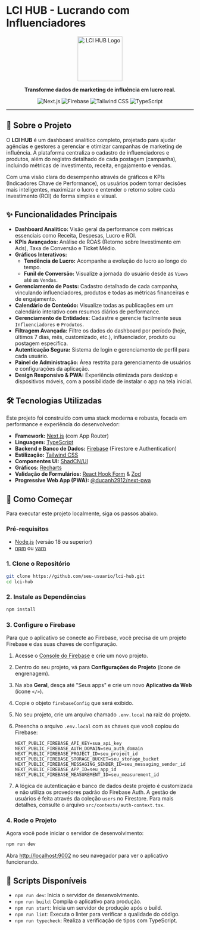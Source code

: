 
# LCI HUB - Lucrando com Influenciadores

<p align="center">
  <img src="https://i.imgur.com/bgXDxQU.png" alt="LCI HUB Logo" width="120">
</p>

<p align="center">
  <strong>Transforme dados de marketing de influência em lucro real.</strong>
</p>

<p align="center">
  <img src="https://img.shields.io/badge/Next.js-15.x-black?style=for-the-badge&logo=next.js" alt="Next.js">
  <img src="https://img.shields.io/badge/Firebase-11.x-orange?style=for-the-badge&logo=firebase" alt="Firebase">
  <img src="https://img.shields.io/badge/Tailwind_CSS-3.x-blue?style=for-the-badge&logo=tailwind-css" alt="Tailwind CSS">
  <img src="https://img.shields.io/badge/TypeScript-5.x-blue?style=for-the-badge&logo=typescript" alt="TypeScript">
</p>

---

## 🚀 Sobre o Projeto

O **LCI HUB** é um dashboard analítico completo, projetado para ajudar agências e gestores a gerenciar e otimizar campanhas de marketing de influência. A plataforma centraliza o cadastro de influenciadores e produtos, além do registro detalhado de cada postagem (campanha), incluindo métricas de investimento, receita, engajamento e vendas.

Com uma visão clara do desempenho através de gráficos e KPIs (Indicadores Chave de Performance), os usuários podem tomar decisões mais inteligentes, maximizar o lucro e entender o retorno sobre cada investimento (ROI) de forma simples e visual.

## ✨ Funcionalidades Principais

-   **Dashboard Analítico:** Visão geral da performance com métricas essenciais como Receita, Despesas, Lucro e ROI.
-   **KPIs Avançados:** Análise de ROAS (Retorno sobre Investimento em Ads), Taxa de Conversão e Ticket Médio.
-   **Gráficos Interativos:**
    -   **Tendência de Lucro:** Acompanhe a evolução do lucro ao longo do tempo.
    -   **Funil de Conversão:** Visualize a jornada do usuário desde as `Views` até as `Vendas`.
-   **Gerenciamento de Posts:** Cadastro detalhado de cada campanha, vinculando influenciadores, produtos e todas as métricas financeiras e de engajamento.
-   **Calendário de Conteúdo:** Visualize todas as publicações em um calendário interativo com resumos diários de performance.
-   **Gerenciamento de Entidades:** Cadastre e gerencie facilmente seus `Influenciadores` e `Produtos`.
-   **Filtragem Avançada:** Filtre os dados do dashboard por período (hoje, últimos 7 dias, mês, customizado, etc.), influenciador, produto ou postagem específica.
-   **Autenticação Segura:** Sistema de login e gerenciamento de perfil para cada usuário.
-   **Painel de Administração:** Área restrita para gerenciamento de usuários e configurações da aplicação.
-   **Design Responsivo & PWA:** Experiência otimizada para desktop e dispositivos móveis, com a possibilidade de instalar o app na tela inicial.

## 🛠️ Tecnologias Utilizadas

Este projeto foi construído com uma stack moderna e robusta, focada em performance e experiência do desenvolvedor:

-   **Framework:** [Next.js](https://nextjs.org/) (com App Router)
-   **Linguagem:** [TypeScript](https://www.typescriptlang.org/)
-   **Backend e Banco de Dados:** [Firebase](https://firebase.google.com/) (Firestore e Authentication)
-   **Estilização:** [Tailwind CSS](https://tailwindcss.com/)
-   **Componentes UI:** [ShadCN/UI](https://ui.shadcn.com/)
-   **Gráficos:** [Recharts](https://recharts.org/)
-   **Validação de Formulários:** [React Hook Form](https://react-hook-form.com/) & [Zod](https://zod.dev/)
-   **Progressive Web App (PWA):** [@ducanh2912/next-pwa](https://github.com/DuCanh2912/next-pwa)

## 🏁 Como Começar

Para executar este projeto localmente, siga os passos abaixo.

### Pré-requisitos

-   [Node.js](https://nodejs.org/en/) (versão 18 ou superior)
-   [npm](https://www.npmjs.com/) ou [yarn](https://yarnpkg.com/)

### 1. Clone o Repositório

```bash
git clone https://github.com/seu-usuario/lci-hub.git
cd lci-hub
```

### 2. Instale as Dependências

```bash
npm install
```

### 3. Configure o Firebase

Para que o aplicativo se conecte ao Firebase, você precisa de um projeto Firebase e das suas chaves de configuração.

1.  Acesse o [Console do Firebase](https://console.firebase.google.com/) e crie um novo projeto.
2.  Dentro do seu projeto, vá para **Configurações do Projeto** (ícone de engrenagem).
3.  Na aba **Geral**, desça até "Seus apps" e crie um novo **Aplicativo da Web** (ícone `</>`).
4.  Copie o objeto `firebaseConfig` que será exibido.
5.  No seu projeto, crie um arquivo chamado `.env.local` na raiz do projeto.
6.  Preencha o arquivo `.env.local` com as chaves que você copiou do Firebase:

    ```env
    NEXT_PUBLIC_FIREBASE_API_KEY=sua_api_key
    NEXT_PUBLIC_FIREBASE_AUTH_DOMAIN=seu_auth_domain
    NEXT_PUBLIC_FIREBASE_PROJECT_ID=seu_project_id
    NEXT_PUBLIC_FIREBASE_STORAGE_BUCKET=seu_storage_bucket
    NEXT_PUBLIC_FIREBASE_MESSAGING_SENDER_ID=seu_messaging_sender_id
    NEXT_PUBLIC_FIREBASE_APP_ID=seu_app_id
    NEXT_PUBLIC_FIREBASE_MEASUREMENT_ID=seu_measurement_id
    ```

7.  A lógica de autenticação e banco de dados deste projeto é customizada e não utiliza os provedores padrão do Firebase Auth. A gestão de usuários é feita através da coleção `users` no Firestore. Para mais detalhes, consulte o arquivo `src/contexts/auth-context.tsx`.

### 4. Rode o Projeto

Agora você pode iniciar o servidor de desenvolvimento:

```bash
npm run dev
```

Abra [http://localhost:9002](http://localhost:9002) no seu navegador para ver o aplicativo funcionando.

## 📜 Scripts Disponíveis

-   `npm run dev`: Inicia o servidor de desenvolvimento.
-   `npm run build`: Compila o aplicativo para produção.
-   `npm run start`: Inicia um servidor de produção após o build.
-   `npm run lint`: Executa o linter para verificar a qualidade do código.
-   `npm run typecheck`: Realiza a verificação de tipos com TypeScript.
